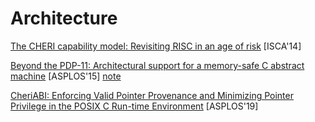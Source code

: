 # Architecture

[The CHERI capability model: Revisiting RISC in an age of risk](https://www.cl.cam.ac.uk/research/security/ctsrd/pdfs/201406-isca2014-cheri.pdf) [ISCA'14]

[Beyond the PDP-11: Architectural support for a memory-safe C abstract
machine](https://www.cl.cam.ac.uk/research/security/ctsrd/pdfs/201503-asplos2015-cheri-cmachine.pdf)
[ASPLOS'15] [note](notes/arch/cheri15.md)

[CheriABI: Enforcing Valid Pointer Provenance and Minimizing Pointer Privilege 
in the POSIX C Run-time
Environment](https://www.cl.cam.ac.uk/research/security/ctsrd/pdfs/201904-asplos-cheriabi.pdf) [ASPLOS'19]
